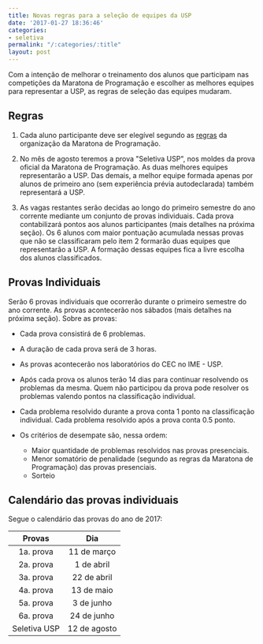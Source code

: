 ```yaml
---
title: Novas regras para a seleção de equipes da USP
date: '2017-01-27 18:36:46'
categories:
- seletiva
permalink: "/:categories/:title"
layout: post
---
```


Com a intenção de melhorar o treinamento dos alunos que participam nas competições da Maratona de Programação e escolher as melhores equipes para representar a USP, as regras de seleção das equipes mudaram. 

## Regras

1. Cada aluno participante deve ser elegível segundo as [regras](http://maratona.ime.usp.br/regras16.html) da organização da Maratona de Programação.

2. No mês de agosto teremos a prova "Seletiva USP", nos moldes da prova oficial da Maratona de Programação. As duas melhores equipes representarão a USP. Das demais, a melhor equipe formada apenas por alunos de primeiro ano (sem experiência prévia autodeclarada) também representará a USP.

3. As vagas restantes serão decidas ao longo do primeiro semestre do ano corrente mediante um conjunto de provas individuais. Cada prova contabilizará pontos aos alunos participantes (mais detalhes na próxima seção). Os 6 alunos com maior pontuação acumulada nessas provas que não se classificaram pelo item 2 formarão duas equipes que representarão a USP. A formação dessas equipes fica a livre escolha dos alunos classificados.

## Provas Individuais 

Serão 6 provas individuais que ocorrerão durante o primeiro semestre do ano corrente. As provas acontecerão nos sábados (mais detalhes na próxima seção). Sobre as provas:

- Cada prova consistirá de 6 problemas.

- A duração de cada prova será de 3 horas.

- As provas acontecerão nos laboratórios do CEC no IME - USP.

- Após cada prova os alunos terão 14 dias para continuar resolvendo os problemas da mesma. Quem não participou da prova pode resolver os problemas valendo pontos na classificação individual.

- Cada problema resolvido durante a prova conta 1 ponto na classificação individual. Cada problema resolvido após a prova conta 0.5 ponto. 

- Os critérios de desempate são, nessa ordem:
    - Maior quantidade de problemas resolvidos nas provas presenciais.
    - Menor somatório de penalidade (segundo as regras da Maratona de Programação) das provas presenciais.
    - Sorteio

## Calendário das provas individuais 

Segue o calendário das provas do ano de 2017:

| **Provas**     | **Dia**       |
| :------------: |:-------------:|
| 1a. prova      | 11 de março   |
| 2a. prova      | 1 de abril    |
| 3a. prova      | 22 de abril   |
| 4a. prova      | 13 de maio    |
| 5a. prova      | 3 de junho    |
| 6a. prova      | 24 de junho   |
| Seletiva USP   | 12 de agosto  |


